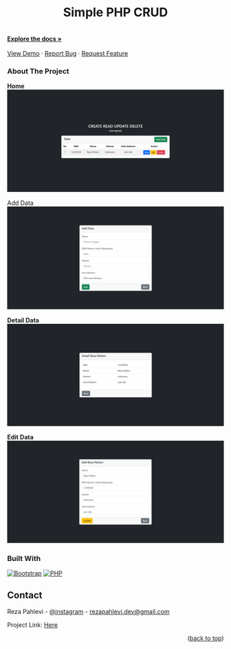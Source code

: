 <!-- PROJECT LOGO -->
<br />
<h1 align="center">Simple PHP CRUD</h1>
    <br />
    <a href="https://github.com/github_username/repo_name"><strong>Explore the docs »</strong></a>
    <br />
    <br />
    <a href="https://github.com/github_username/repo_name">View Demo</a>
    ·
    <a href="https://github.com/github_username/repo_name/issues">Report Bug</a>
    ·
    <a href="https://github.com/github_username/repo_name/issues">Request Feature</a>
  </p>
</div>



<!-- ABOUT THE PROJECT -->
<h3>About The Project</h3>

**Home**
![alt text](https://github.com/rezapahlevl/php-simple-crud/blob/main//images/Pic1.png?raw=true)

Add Data
![alt text](https://github.com/rezapahlevl/php-simple-crud/blob/main//images/PicAdd.png?raw=true)

**Detail Data**
![alt text](https://github.com/rezapahlevl/php-simple-crud/blob/main//images/PicView.png?raw=true)

**Edit Data**
![alt text](https://github.com/rezapahlevl/php-simple-crud/blob/main//images/PicEdit.png?raw=true) 

### Built With

  [![Bootstrap][Bootstrap.com]][Bootstrap-url]
  [![PHP][PHP.net]][PHP-url]


<!-- CONTACT -->
## Contact

Reza Pahlevi - [@instagram](https://instagram.com/rezapahlevl) - rezapahlevi.dev@gmail.com

Project Link: [Here](https://github.com/rezapahlevl/php-simple-crud)

<p align="right">(<a href="#readme-top">back to top</a>)</p>



<!-- MARKDOWN LINKS & IMAGES -->
<!-- https://www.markdownguide.org/basic-syntax/#reference-style-links -->
[Bootstrap.com]: https://img.shields.io/badge/Bootstrap-563D7C?style=for-the-badge&logo=bootstrap&logoColor=white
[Bootstrap-url]: https://getbootstrap.com
[PHP.net]: https://img.shields.io/badge/php-0769AD?style=for-the-badge&logo=php&logoColor=white
[PHP-url]: https://php.net 
